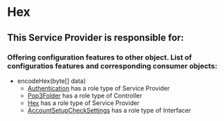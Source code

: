 # Hex
## This Service Provider is responsible for:
### Offering configuration features to other object. List of configuratios features and corresponding consumer objects: 
* encodeHex(byte[] data)
	* [Authentication](../ServiceProviders/Authentication.md) has a role type of Service Provider
	* [Pop3Folder](../Controllers/Pop3Folder.md) has a role type of Controller
	* [Hex](../ServiceProviders/Hex.md) has a role type of Service Provider
	* [AccountSetupCheckSettings](../Interfacers/AccountSetupCheckSettings.md) has a role type of Interfacer
